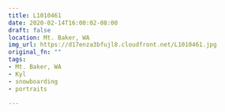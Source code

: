 ```yaml
---
title: L1010461
date: 2020-02-14T16:00:02-08:00
draft: false
location: Mt. Baker, WA
img_url: https://d17enza3bfujl8.cloudfront.net/L1010461.jpg
original_fn: ""
tags:
- Mt. Baker, WA
- Kyl
- snowboarding
- portraits

---
```

